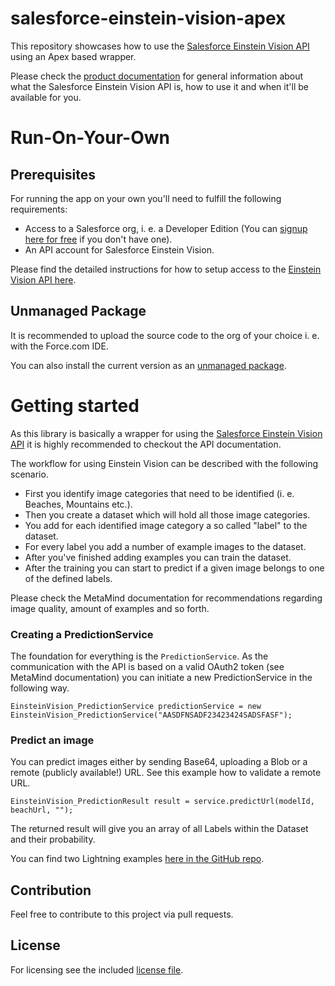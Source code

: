 # salesforce-einstein-vision-apex

This repository showcases how to use the [Salesforce Einstein Vision API](https://metamind.readme.io/) using an Apex based wrapper.

Please check the [product documentation](https://metamind.readme.io/) for general information about what the Salesforce Einstein Vision API is, how to use it and when it'll be available for you.

# Run-On-Your-Own

## Prerequisites

For running the app on your own you'll need to fulfill the following requirements:
* Access to a Salesforce org, i. e. a Developer Edition (You can [signup here for free](https://developer.salesforce.com/signup) if you don't have one).
* An API account for Salesforce Einstein Vision.

Please find the detailed instructions for how to setup access to the [Einstein Vision API here](https://metamind.readme.io/docs/what-you-need-to-call-api).

## Unmanaged Package

It is recommended to upload the source code to the org of your choice i. e. with the Force.com IDE.

You can also install the current version as an [unmanaged package](https://login.salesforce.com/packaging/installPackage.apexp?p0=04t0Y000000qpC3).

# Getting started

As this library is basically a wrapper for using the [Salesforce Einstein Vision API](https://metamind.readme.io/) it is highly recommended to checkout the API documentation.

The workflow for using Einstein Vision can be described with the following scenario.

* First you identify image categories that need to be identified (i. e. Beaches, Mountains etc.).
* Then you create a dataset which will hold all those image categories.
* You add for each identified image category a so called "label" to the dataset.
* For every label you add a number of example images to the dataset.
* After you've finished adding examples you can train the dataset.
* After the training you can start to predict if a given image belongs to one of the defined labels.

Please check the MetaMind documentation for recommendations regarding image quality, amount of examples and so forth.

### Creating a PredictionService

The foundation for everything is the `PredictionService`. As the communication with the API is based on a valid OAuth2 token (see MetaMind documentation) you can initiate a new PredictionService in the following way.

```
EinsteinVision_PredictionService predictionService = new EinsteinVision_PredictionService("AASDFNSADF23423424SADSFASF");
```

### Predict an image

You can predict images either by sending Base64, uploading a Blob or a remote (publicly available!) URL. See this example how to validate a remote URL.

```
EinsteinVision_PredictionResult result = service.predictUrl(modelId, beachUrl, "");
```

The returned result will give you an array of all Labels within the Dataset and their probability.

You can find two Lightning examples [here in the GitHub repo](https://github.com/muenzpraeger/salesforce-einstein-vision-apex/tree/master/examples/).

## Contribution

Feel free to contribute to this project via pull requests.

## License

For licensing see the included [license file](https://github.com/muenzpraeger/salesforce-einstein-vision-apex/blob/master/LICENSE.md).